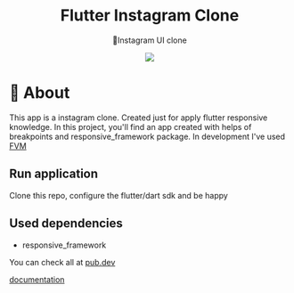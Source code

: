 <h1 align="center">Flutter Instagram Clone</h1>
<p align="center">🔵Instagram UI clone</p>
<p align="center"><a href="https://flutter.dev/"><img src="https://img.shields.io/static/v1?label=Flutter&message=3.7.0&color=62b6e9&style=for-the-badge&logo="/></a></p>


📖 About
=================

This app is a instagram clone. Created just for apply flutter responsive knowledge.
In this project, you'll find an app created with helps of breakpoints and responsive_framework package.
In development I've used [FVM](https://fvm.app/)


## Run application

Clone this repo, configure the flutter/dart sdk and be happy

## Used dependencies
- responsive_framework

You can check all at [pub.dev](https://pub.dev/)

[documentation](https://flutter.dev/docs)
